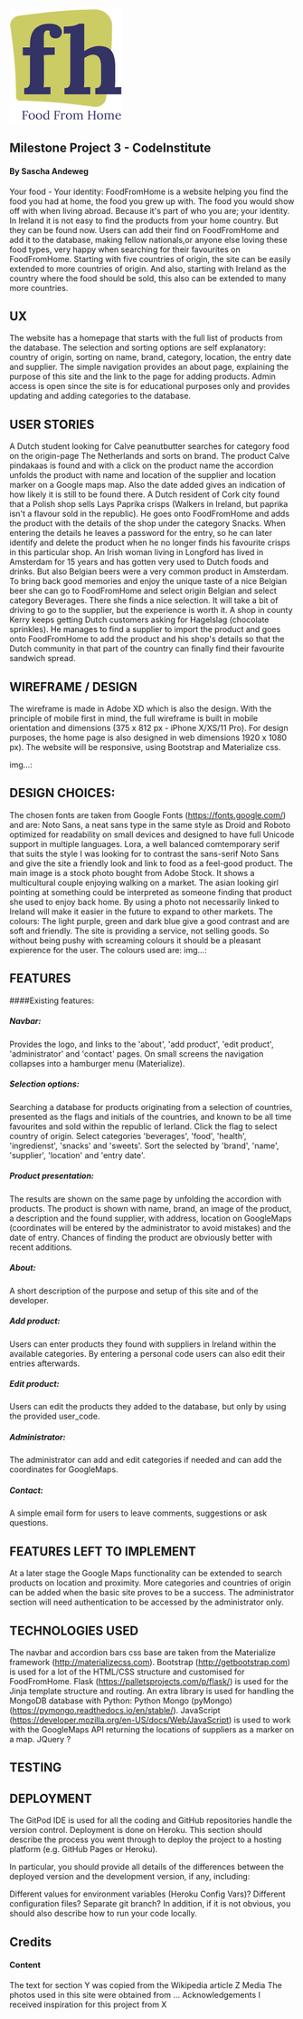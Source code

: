 <img src="https://github.com/Andeweg01/MS3-FoodFromHome/blob/master/static/img/FFH_logo.png?raw=true" style="margin: 0;">

## Milestone Project 3 - CodeInstitute
#### By Sascha Andeweg
Your food - Your identity: FoodFromHome is a website helping you find the food you had at home, the food you grew up with. The food you would show off with when living abroad. Because it's part of who you are; your identity.
In Ireland it is not easy to find the products from your home country. But they can be found now. Users can add their find on FoodFromHome and add it to the database, making fellow nationals,or anyone else loving these food types, very happy when searching for their favourites on FoodFromHome.
Starting with five countries of origin, the site can be easily extended to more countries of origin. And also, starting with Ireland as the country where the food should be sold, this also can be extended to many more countries.

## UX
The website has a homepage that starts with the full list of products from the database. The selection and sorting options are self explanatory: country of origin, sorting on name, brand, category, location, the entry date and supplier. The simple navigation provides an about page, explaining the purpose of this site and the link to the page for adding products. Admin access is open since the site is for educational purposes only and provides updating and adding categories to the database.

## USER STORIES
A Dutch student looking for Calve peanutbutter searches for category food on the origin-page The Netherlands and sorts on brand. The product Calve pindakaas is found and with a click on the product name the accordion unfolds the product with name and location of the supplier and location marker on a Google maps map. Also the date added gives an indication of how likely it is still to be found there.
A Dutch resident of Cork city found that a Polish shop sells Lays Paprika crisps (Walkers in Ireland, but paprika isn't a flavour sold in the republic). He goes onto FoodFromHome and adds the product with the details of the shop under the category Snacks. When entering the details he leaves a password for the entry, so he can later identify and delete the product when he no longer finds his favourite crisps in this particular shop.
An Irish woman living in Longford has lived in Amsterdam for 15 years and has gotten very used to Dutch foods and drinks. But also Belgian beers were a very common product in Amsterdam. To bring back good memories and enjoy the unique taste of a nice Belgian beer she can go to FoodFromHome and select origin Belgian and select category Beverages. There she finds a nice selection. It will take a bit of driving to go to the supplier, but the experience is worth it. 
A shop in county Kerry keeps getting Dutch customers asking for Hagelslag (chocolate sprinkles). He manages to find a supplier to import the product and goes onto FoodFromHome to add the product and his shop's details so that the Dutch community in that part of the country can finally find their favourite sandwich spread.

## WIREFRAME / DESIGN
The wireframe is made in Adobe XD which is also the design. With the principle of mobile first in mind, the full wireframe is built in mobile orientation and dimensions (375 x 812 px - iPhone X/XS/11 Pro). For design purposes, the home page is also designed in web dimensions 1920 x 1080 px).
The website will be responsive, using Bootstrap and Materialize css.

img...:

## DESIGN CHOICES:
The chosen fonts are taken from Google Fonts (https://fonts.google.com/) and are:
Noto Sans, a neat sans type in the same style as Droid and Roboto optimized for readability on small devices and designed to have full Unicode support in multiple languages.
Lora, a  well balanced comtemporary serif that suits the style I was looking for to contrast the sans-serif Noto Sans and give the site a friendly look and link to food as a feel-good product.
The main image is a stock photo bought from Adobe Stock. It shows a multicultural couple enjoying walking on a market. The asian looking girl pointing at something could be interpreted as someone finding that product she used to enjoy back home. By using a photo not necessarily linked to Ireland will make it easier in the future to expand to other markets.
The colours:
The light purple, green and dark blue give a good contrast and are soft and friendly. The site is providing a service, not selling goods. So without being pushy with screaming colours it should be a pleasant expierence for the user.
The colours used are:
img...:

## FEATURES
####Existing features:

##### Navbar:
Provides the logo, and links to the 'about', 'add product', 'edit product', 'administrator' and 'contact' pages. On small screens the navigation collapses into a hamburger menu (Materialize).

##### Selection options:
Searching a database for products originating from a selection of countries, presented as the flags and initials of the countries, and known to be all time favourites and sold within the republic of Ierland. Click the flag to select country of origin.
Select categories 'beverages', 'food', 'health', 'ingredienst', 'snacks' and 'sweets'.
Sort the selected by 'brand', 'name', 'supplier', 'location' and 'entry date'.

##### Product presentation:
The results are shown on the same page by unfolding the accordion with products. The product is shown with name, brand, an image of the product, a description and the found supplier, with address, location on GoogleMaps (coordinates will be entered by the administrator to avoid mistakes) and the date of entry. Chances of finding the product are obviously better with recent additions.

##### About:
A short description of the purpose and setup of this site and of the developer.

##### Add product:
Users can enter products they found with suppliers in Ireland within the available categories. By entering a personal code users can also edit their entries afterwards.

##### Edit product:
Users can edit the products they added to the database, but only by using the provided user_code.

##### Administrator:
The administrator can add and edit categories if needed and can add the coordinates for GoogleMaps.

##### Contact:
A simple email form for users to leave comments, suggestions or ask questions.


## FEATURES LEFT TO IMPLEMENT
At a later stage the Google Maps functionality can be extended to search products on location and proximity.
More categories and countries of origin can be added when the basic site proves to be a success.
The administrator section will need authentication to be accessed by the administrator only.


## TECHNOLOGIES USED
The navbar and accordion bars css base are taken from the Materialize framework (http://materializecss.com). Bootstrap (http://getbootstrap.com) is used for a lot of the HTML/CSS structure and customised for FoodFromHome.
Flask (https://palletsprojects.com/p/flask/) is used for the Jinja template structure and routing.
An extra library is used for handling the MongoDB database with Python: Python Mongo (pyMongo) (https://pymongo.readthedocs.io/en/stable/).
JavaScript (https://developer.mozilla.org/en-US/docs/Web/JavaScript) is used to work with the GoogleMaps API returning the locations of suppliers as a marker on a map.
JQuery ?

## TESTING


## DEPLOYMENT
The GitPod IDE is used for all the coding and GitHub repositories handle the version control.
Deployment is done on Heroku.
This section should describe the process you went through to deploy the project to a hosting platform (e.g. GitHub Pages or Heroku).

In particular, you should provide all details of the differences between the deployed version and the development version, if any, including:

Different values for environment variables (Heroku Config Vars)?
Different configuration files?
Separate git branch?
In addition, if it is not obvious, you should also describe how to run your code locally.

## Credits
#### Content
The text for section Y was copied from the Wikipedia article Z
Media
The photos used in this site were obtained from ...
Acknowledgements
I received inspiration for this project from X